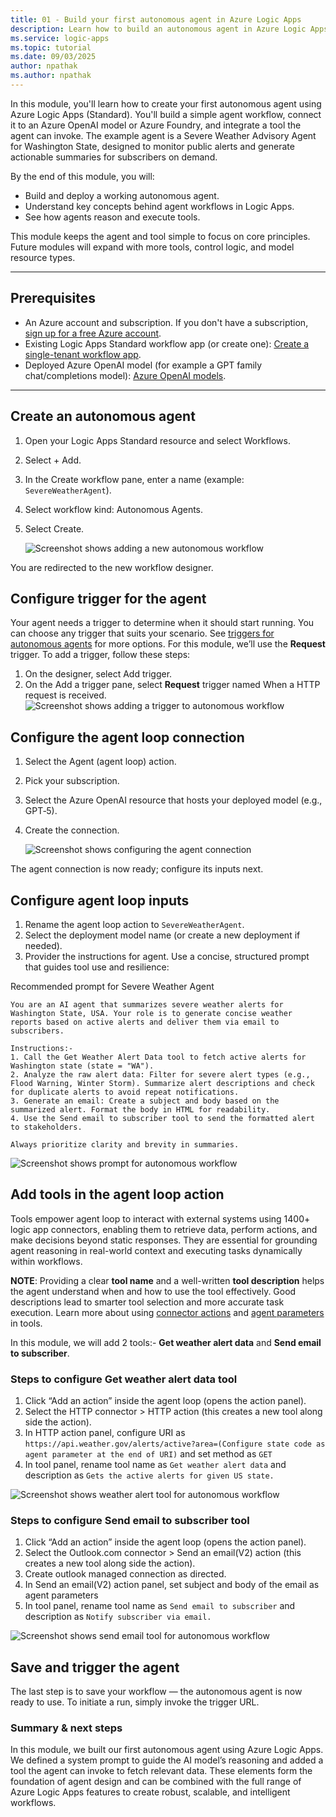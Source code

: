 ```yaml
---
title: 01 - Build your first autonomous agent in Azure Logic Apps
description: Learn how to build an autonomous agent in Azure Logic Apps (Standard), connect it to an Azure OpenAI model or Azure Foundry, and add its first tool.
ms.service: logic-apps
ms.topic: tutorial
ms.date: 09/03/2025
author: npathak
ms.author: npathak
---
```


In this module, you'll learn how to create your first autonomous agent using Azure Logic Apps (Standard). You'll build a simple agent workflow, connect it to an Azure OpenAI model or Azure Foundry, and integrate a tool the agent can invoke. The example agent is a Severe Weather Advisory Agent for Washington State, designed to monitor public alerts and generate actionable summaries for subscribers on demand.

By the end of this module, you will:
- Build and deploy a working autonomous agent.
- Understand key concepts behind agent workflows in Logic Apps.
- See how agents reason and execute tools.

This module keeps the agent and tool simple to focus on core principles. Future modules will expand with more tools, control logic, and model resource types.

---
## Prerequisites 

- An Azure account and subscription. If you don't have a subscription, [sign up for a free Azure account](https://azure.microsoft.com/free/?WT.mc_id=A261C142F).
- Existing Logic Apps Standard workflow app (or create one): [Create a single-tenant workflow app](https://learn.microsoft.com/azure/logic-apps/create-single-tenant-workflows-azure-portal).
- Deployed Azure OpenAI model (for example a GPT family chat/completions model): [Azure OpenAI models](https://learn.microsoft.com/azure/ai-services/openai/concepts/models).

---
## Create an autonomous agent
1. Open your Logic Apps Standard resource and select Workflows.
1. Select + Add.
1. In the Create workflow pane, enter a name (example: `SevereWeatherAgent`).
1. Select workflow kind: Autonomous Agents.
1. Select Create.

   ![Screenshot shows adding a new autonomous workflow](media/01-create-first-autonomous-agent/workflow-blade.png)

You are redirected to the new workflow designer.

## Configure trigger for the agent
Your agent needs a trigger to determine when it should start running. You can choose any trigger that suits your scenario. See [triggers for autonomous agents](https://learn.microsoft.com/en-us/azure/logic-apps/create-agent-workflows#add-a-trigger) for more options. For this module, we’ll use the **Request** trigger.
To add a trigger, follow these steps:
1. On the designer, select Add trigger.
1. On the Add a trigger pane, select **Request** trigger named When a HTTP request is received.
![Screenshot shows adding a trigger to autonomous workflow](media/01-create-first-autonomous-agent/workflow-add-trigger.png)

## Configure the agent loop connection
1. Select the Agent (agent loop) action.
1. Pick your subscription.
1. Select the Azure OpenAI resource that hosts your deployed model (e.g., GPT‑5).
1. Create the connection.

   ![Screenshot shows configuring the agent connection](media/01-create-first-autonomous-agent/workflow-agent-connection.png)

The agent connection is now ready; configure its inputs next.

## Configure agent loop inputs
1. Rename the agent loop action to `SevereWeatherAgent`.
1. Select the deployment model name (or create a new deployment if needed).
1. Provider the instructions for agent. Use a concise, structured prompt that guides tool use and resilience:

Recommended prompt for Severe Weather Agent
````text
You are an AI agent that summarizes severe weather alerts for Washington State, USA. Your role is to generate concise weather reports based on active alerts and deliver them via email to subscribers.

Instructions:- 
1. Call the Get Weather Alert Data tool to fetch active alerts for Washington state (state = "WA").
2. Analyze the raw alert data: Filter for severe alert types (e.g., Flood Warning, Winter Storm). Summarize alert descriptions and check for duplicate alerts to avoid repeat notifications.
3. Generate an email: Create a subject and body based on the summarized alert. Format the body in HTML for readability.
4. Use the Send email to subscriber tool to send the formatted alert to stakeholders.

Always prioritize clarity and brevity in summaries.
````
![Screenshot shows prompt for autonomous workflow](media/01-create-first-autonomous-agent/workflow-add-prompt.png)

## Add tools in the agent loop action
Tools empower agent loop to interact with external systems using 1400+ logic app connectors, enabling them to retrieve data, perform actions, and make decisions beyond static responses. They are essential for grounding agent reasoning in real-world context and executing tasks dynamically within workflows.

**NOTE**: Providing a clear **tool name** and a well-written **tool description** helps the agent understand when and how to use the tool effectively. Good descriptions lead to smarter tool selection and more accurate task execution. Learn more about using [connector actions](../02_build_conversational_agents/03-connect-tools-external-services.md) and [agent parameters](../04_agent_functionality/01-add-parameters-to-tools.md) in tools.

In this module, we will add 2 tools:- **Get weather alert data** and **Send email to subscriber**.

### Steps to configure Get weather alert data tool
1. Click “Add an action” inside the agent loop (opens the action panel).
1. Select the HTTP connector > HTTP action (this creates a new tool along side the action).
1. In HTTP action panel, configure URI as ````https://api.weather.gov/alerts/active?area=(Configure state code as agent parameter at the end of URI)```` and set method as ```GET```
1. In tool panel, rename tool name as ````Get weather alert data```` and description as ````Gets the active alerts for given US state.````

![Screenshot shows weather alert tool for autonomous workflow](media/01-create-first-autonomous-agent/workflow-add-weather-tool.png)

### Steps to configure Send email to subscriber tool
1. Click “Add an action” inside the agent loop (opens the action panel).
1. Select the Outlook.com connector > Send an email(V2) action (this creates a new tool along side the action).
1. Create outlook managed connection as directed.
1. In Send an email(V2) action panel, set subject and body of the email as agent parameters
1. In tool panel, rename tool name as ````Send email to subscriber```` and description as ````Notify subscriber via email.````

![Screenshot shows send email tool for autonomous workflow](media/01-create-first-autonomous-agent/workflow-add-email-tool.png)

## Save and trigger the agent
The last step is to save your workflow — the autonomous agent is now ready to use. To initiate a run, simply invoke the trigger URL.

### Summary & next steps
In this module, we built our first autonomous agent using Azure Logic Apps. We defined a system prompt to guide the AI model’s reasoning and added a tool the agent can invoke to fetch relevant data. These elements form the foundation of agent design and can be combined with the full range of Azure Logic Apps features to create robust, scalable, and intelligent workflows.
